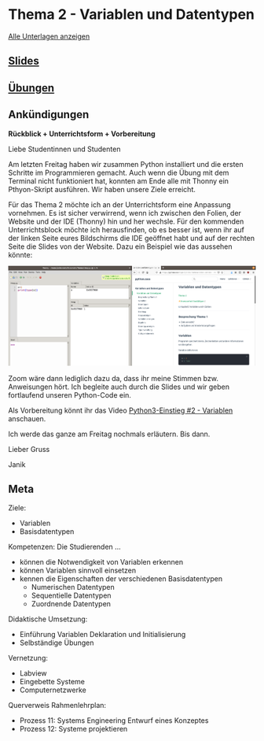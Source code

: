 # Thema 2 - Variablen und Datentypen
[Alle Unterlagen anzeigen](https://github.com/janikvonrotz/python.casa/tree/main/topic-2)

## [Slides](slides.md)
## [Übungen](excercise.md)
## Ankündigungen

**Rückblick + Unterrichtsform + Vorbereitung**

Liebe Studentinnen und Studenten

Am letzten Freitag haben wir zusammen Python installiert und die ersten Schritte im Programmieren gemacht. Auch wenn die Übung mit dem Terminal nicht funktioniert hat, konnten am Ende alle mit Thonny ein Pthyon-Skript ausführen. Wir haben unsere Ziele erreicht.

Für das Thema 2 möchte ich an der Unterrichtsform eine Anpassung vornehmen. Es ist sicher verwirrend, wenn ich zwischen den Folien, der Website und der IDE (Thonny) hin und her wechsle. Für den kommenden Unterrichtsblock möchte ich herausfinden, ob es besser ist, wenn ihr auf der linken Seite eures Bildschirms die IDE geöffnet habt und auf der rechten Seite die Slides von der Website. Dazu ein Beispiel wie das aussehen könnte:

![](../split-screen.png)

Zoom wäre dann lediglich dazu da, dass ihr meine Stimmen bzw. Anweisungen hört. Ich begleite auch durch die Slides und wir geben fortlaufend unseren Python-Code ein.

Als Vorbereitung könnt ihr das Video [Python3-Einstieg #2 - Variablen](https://youtu.be/X_g7TheTouM) anschauen.

Ich werde das ganze am Freitag nochmals erläutern. Bis dann.

Lieber Gruss

Janik

## Meta

Ziele:
- Variablen
- Basisdatentypen

Kompetenzen: Die Studierenden ...
- können die Notwendigkeit von Variablen erkennen
- können Variablen sinnvoll einsetzen
- kennen die Eigenschaften der verschiedenen Basisdatentypen
	- Numerischen Datentypen
	- Sequentielle Datentypen
	- Zuordnende Datentypen

Didaktische Umsetzung:
- Einführung Variablen Deklaration und Initialisierung
- Selbständige Übungen

Vernetzung:
- Labview
- Eingebette Systeme
- Computernetzwerke

Querverweis Rahmenlehrplan:
* Prozess 11: Systems Engineering Entwurf eines Konzeptes
* Prozess 12: Systeme projektieren
